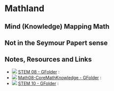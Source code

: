 # Mathland

## Mind (Knowledge) Mapping Math


## Not in the Seymour Papert sense

## Notes, Resources and Links
- ![][logo-eye-open] [STEM 08 - GFolder](https://drive.google.com/open?id=0BysMfTbvAUUVZ0hyaXM3dl9pbEU) : 
- ![][logo-eye-open] [Math08-CoreMathKnowledge - GFolder](https://drive.google.com/open?id=0BysMfTbvAUUVdG1ocURvZ25VZ2M) : 
- ![][logo-eye-open] [STEM 10 - GFolder](https://drive.google.com/open?id=0BysMfTbvAUUVNktGZTNESU40WHc) : 

[logo-eye-open]: /assets/images/eye_open_font_awesome-16x16.png
[logo-eye-close]: /assets/images/eye_close_font_awesome-16x16.png
